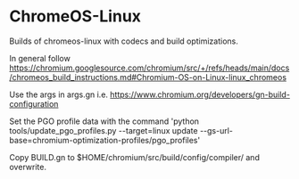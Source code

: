 # ChromeOS-Linux
Builds of chromeos-linux with codecs and build optimizations.

In general follow https://chromium.googlesource.com/chromium/src/+/refs/heads/main/docs/chromeos_build_instructions.md#Chromium-OS-on-Linux-linux_chromeos

Use the args in args.gn i.e. https://www.chromium.org/developers/gn-build-configuration

Set the PGO profile data with the command 'python tools/update_pgo_profiles.py --target=linux update --gs-url-base=chromium-optimization-profiles/pgo_profiles'

Copy BUILD.gn to $HOME/chromium/src/build/config/compiler/ and overwrite.
